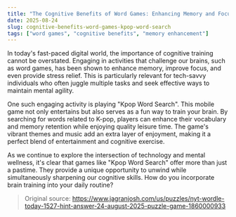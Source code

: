 ```yaml
---
title: "The Cognitive Benefits of Word Games: Enhancing Memory and Focus with Kpop Word Search"
date: 2025-08-24
slug: cognitive-benefits-word-games-kpop-word-search
tags: ["word games", "cognitive benefits", "memory enhancement"]
---
```


In today's fast-paced digital world, the importance of cognitive training cannot be overstated. Engaging in activities that challenge our brains, such as word games, has been shown to enhance memory, improve focus, and even provide stress relief. This is particularly relevant for tech-savvy individuals who often juggle multiple tasks and seek effective ways to maintain mental agility.

One such engaging activity is playing "Kpop Word Search". This mobile game not only entertains but also serves as a fun way to train your brain. By searching for words related to K-pop, players can enhance their vocabulary and memory retention while enjoying quality leisure time. The game's vibrant themes and music add an extra layer of enjoyment, making it a perfect blend of entertainment and cognitive exercise.

As we continue to explore the intersection of technology and mental wellness, it's clear that games like "Kpop Word Search" offer more than just a pastime. They provide a unique opportunity to unwind while simultaneously sharpening our cognitive skills. How do you incorporate brain training into your daily routine?
> Original source: https://www.jagranjosh.com/us/puzzles/nyt-wordle-today-1527-hint-answer-24-august-2025-puzzle-game-1860000933